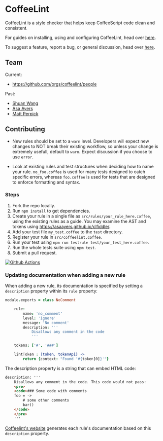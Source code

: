 CoffeeLint
==========

CoffeeLint is a style checker that helps keep CoffeeScript code
clean and consistent.

For guides on installing, using and configuring CoffeeLint, head over
[here](https://coffeelint.github.io/).

To suggest a feature, report a bug, or general discussion, head over
[here](https://github.com/coffeelint/coffeelint/issues/).

## Team

Current:

- https://github.com/orgs/coffeelint/people

Past:

- [Shuan Wang](https://github.com/swang)
- [Asa Ayers](https://github.com/AsaAyers)
- [Matt Perpick](https://github.com/clutchski)

## Contributing

* New rules should be set to a `warn` level. Developers will expect new changes to NOT break their existing workflow, so unless your change is extremely usefull, default to `warn`. Expect discussion if you choose to use `error`.

* Look at existing rules and test structures when deciding how to name your rule. `no_foo.coffee` is used for many tests designed to catch specific errors, whereas `foo.coffee` is used for tests that are designed to enforce formatting and syntax.

### Steps

1. Fork the repo locally.
2. Run `npm install` to get dependencies.
3. Create your rule in a single file as `src/rules/your_rule_here.coffee`, using the existing
   rules as a guide. You may examine the AST and tokens using https://asaayers.github.io/clfiddle/.
4. Add your test file `my_test.coffee` to the `test` directory.
5. Register your rule in `src/coffeelint.coffee`.
6. Run your test using `npm run testrule test/your_test_here.coffee`.
7. Run the whole tests suite using `npm test`.
8. Submit a pull request.

[![Github Actions](https://github.com/coffeelint/coffeelint/workflows/CI/badge.svg?branch=master)](https://github.com/coffeelint/coffeelint/actions)

### Updating documentation when adding a new rule

When adding a new rule, its documentation is specified by setting a
`description` property within its `rule` property:
```coffeescript
module.exports = class NoComment

    rule:
        name: 'no_comment'
        level: 'ignore'
        message: 'No comment'
        description: '''
            Disallows any comment in the code
            '''

    tokens: ['#', '###']

    lintToken : (token, tokenApi) ->
		return {context: "Found '#{token[0]}'"}
```

The description property is a string that can embed HTML code:
```html
description: '''
	Disallows any comment in the code. This code would not pass:
	<pre>
	<code>### Some code with comments
	foo = ->
		# some other comments
		bar()
	</code>
	</pre>
	'''
```
[Coffeelint's website](https://coffeelint.github.io/) generates each
rule's documentation based on this `description` property.
